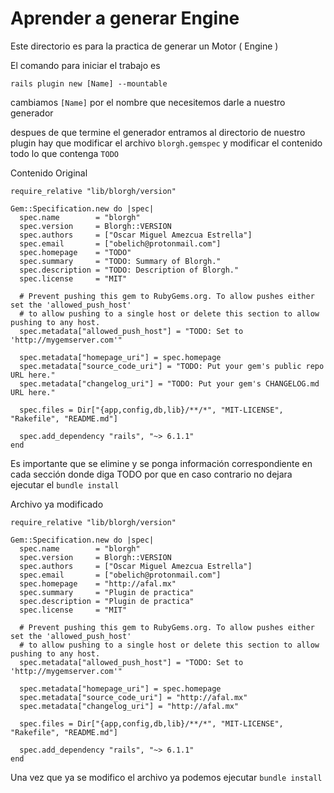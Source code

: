 # Aprender a generar Engine

Este directorio es para la practica de generar un Motor ( Engine )

El comando para iniciar el trabajo es

```
rails plugin new [Name] --mountable
```

cambiamos `[Name]` por el nombre que necesitemos darle a nuestro generador

despues de que termine el generador entramos al directorio de nuestro plugin hay que modificar el archivo `blorgh.gemspec`
y modificar el contenido todo lo que contenga `TODO`

Contenido Original
```
require_relative "lib/blorgh/version"

Gem::Specification.new do |spec|
  spec.name        = "blorgh"
  spec.version     = Blorgh::VERSION
  spec.authors     = ["Oscar Miguel Amezcua Estrella"]
  spec.email       = ["obelich@protonmail.com"]
  spec.homepage    = "TODO"
  spec.summary     = "TODO: Summary of Blorgh."
  spec.description = "TODO: Description of Blorgh."
  spec.license     = "MIT"

  # Prevent pushing this gem to RubyGems.org. To allow pushes either set the 'allowed_push_host'
  # to allow pushing to a single host or delete this section to allow pushing to any host.
  spec.metadata["allowed_push_host"] = "TODO: Set to 'http://mygemserver.com'"

  spec.metadata["homepage_uri"] = spec.homepage
  spec.metadata["source_code_uri"] = "TODO: Put your gem's public repo URL here."
  spec.metadata["changelog_uri"] = "TODO: Put your gem's CHANGELOG.md URL here."

  spec.files = Dir["{app,config,db,lib}/**/*", "MIT-LICENSE", "Rakefile", "README.md"]

  spec.add_dependency "rails", "~> 6.1.1"
end
```
Es importante que se elimine y se ponga información correspondiente en cada sección donde diga TODO por que en caso contrario no dejara ejecutar el `bundle install`


Archivo ya modificado
```
require_relative "lib/blorgh/version"

Gem::Specification.new do |spec|
  spec.name        = "blorgh"
  spec.version     = Blorgh::VERSION
  spec.authors     = ["Oscar Miguel Amezcua Estrella"]
  spec.email       = ["obelich@protonmail.com"]
  spec.homepage    = "http://afal.mx"
  spec.summary     = "Plugin de practica"
  spec.description = "Plugin de practica"
  spec.license     = "MIT"

  # Prevent pushing this gem to RubyGems.org. To allow pushes either set the 'allowed_push_host'
  # to allow pushing to a single host or delete this section to allow pushing to any host.
  spec.metadata["allowed_push_host"] = "TODO: Set to 'http://mygemserver.com'"

  spec.metadata["homepage_uri"] = spec.homepage
  spec.metadata["source_code_uri"] = "http://afal.mx"
  spec.metadata["changelog_uri"] = "http://afal.mx"

  spec.files = Dir["{app,config,db,lib}/**/*", "MIT-LICENSE", "Rakefile", "README.md"]

  spec.add_dependency "rails", "~> 6.1.1"
end

```

Una vez que ya se modifico el archivo ya podemos ejecutar `bundle install`